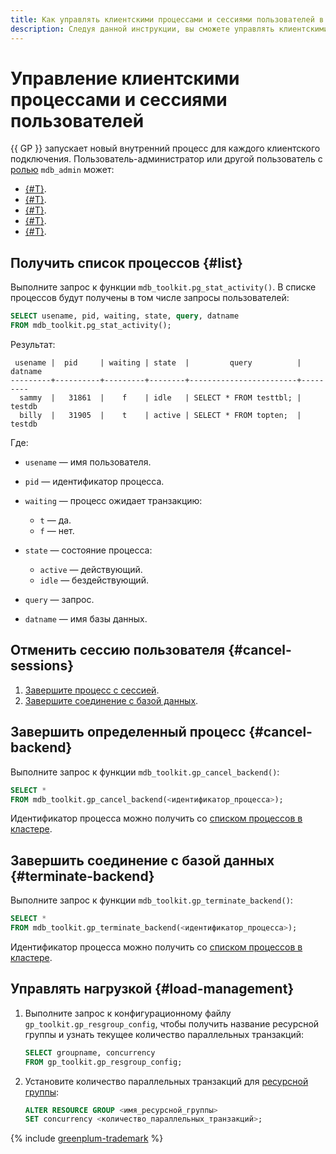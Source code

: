 ```yaml
---
title: Как управлять клиентскими процессами и сессиями пользователей в {{ mgp-full-name }}
description: Следуя данной инструкции, вы сможете управлять клиентскими процессами и сессиями пользователей.
---
```


# Управление клиентскими процессами и сессиями пользователей

{{ GP }} запускает новый внутренний процесс для каждого клиентского подключения. Пользователь-администратор или другой пользователь с [ролью](../concepts/cluster-users.md#mdb_admin) `mdb_admin` может:

* [{#T}](#list).
* [{#T}](#cancel-sessions).
* [{#T}](#cancel-backend).
* [{#T}](#terminate-backend).
* [{#T}](#load-management).

## Получить список процессов {#list}

Выполните запрос к функции `mdb_toolkit.pg_stat_activity()`. В списке процессов будут получены в том числе запросы пользователей:

```sql
SELECT usename, pid, waiting, state, query, datname
FROM mdb_toolkit.pg_stat_activity();
```

Результат:

```text
 usename |  pid     | waiting | state  |         query          | datname
---------+----------+---------+--------+------------------------+---------
  sammy  |   31861  |    f    | idle   | SELECT * FROM testtbl; | testdb
  billy  |   31905  |    t    | active | SELECT * FROM topten;  | testdb
```

Где:

* `usename` — имя пользователя.
* `pid` — идентификатор процесса.
* `waiting` — процесс ожидает транзакцию:

    * `t` — да.
    * `f` — нет.

* `state` — состояние процесса:

    * `active` — действующий.
    * `idle` — бездействующий.

* `query` — запрос.
* `datname` — имя базы данных.

## Отменить сессию пользователя {#cancel-sessions}

1. [Завершите процесс с сессией](#cancel-backend).
1. [Завершите соединение с базой данных](#terminate-backend).

## Завершить определенный процесс {#cancel-backend}

Выполните запрос к функции `mdb_toolkit.gp_cancel_backend()`:

```sql
SELECT *
FROM mdb_toolkit.gp_cancel_backend(<идентификатор_процесса>);
```

Идентификатор процесса можно получить со [списком процессов в кластере](#list).

## Завершить соединение с базой данных {#terminate-backend}

Выполните запрос к функции `mdb_toolkit.gp_terminate_backend()`:

```sql
SELECT *
FROM mdb_toolkit.gp_terminate_backend(<идентификатор_процесса>);
```

Идентификатор процесса можно получить со [списком процессов в кластере](#list).

## Управлять нагрузкой {#load-management}

1. Выполните запрос к конфигурационному файлу `gp_toolkit.gp_resgroup_config`, чтобы получить название ресурсной группы и узнать текущее количество параллельных транзакций:

    ```sql
    SELECT groupname, concurrency
    FROM gp_toolkit.gp_resgroup_config;
    ```

1. Установите количество параллельных транзакций для [ресурсной группы](../../managed-greenplum/concepts/resource-groups.md):

    ```sql
    ALTER RESOURCE GROUP <имя_ресурсной_группы>
    SET concurrency <количество_параллельных_транзакций>;
    ```

{% include [greenplum-trademark](../../_includes/mdb/mgp/trademark.md) %}
